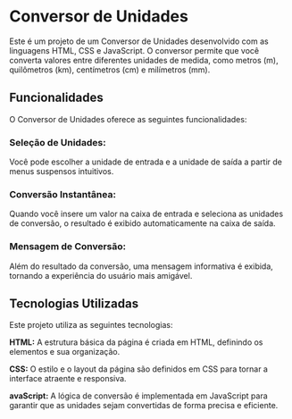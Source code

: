 # Conversor de Unidades

Este é um projeto de um Conversor de Unidades desenvolvido com as linguagens HTML, CSS e JavaScript. O conversor permite que você converta valores entre diferentes unidades de medida, como metros (m), quilômetros (km), centímetros (cm) e milímetros (mm).

## Funcionalidades
O Conversor de Unidades oferece as seguintes funcionalidades:

<h3>Seleção de Unidades:</h3> Você pode escolher a unidade de entrada e a unidade de saída a partir de menus suspensos intuitivos.

<h3>Conversão Instantânea:</h3> Quando você insere um valor na caixa de entrada e seleciona as unidades de conversão, o resultado é exibido automaticamente na caixa de saída.

<h3>Mensagem de Conversão:</h3> Além do resultado da conversão, uma mensagem informativa é exibida, tornando a experiência do usuário mais amigável.

## Tecnologias Utilizadas
Este projeto utiliza as seguintes tecnologias:

<b>HTML:</b> A estrutura básica da página é criada em HTML, definindo os elementos e sua organização.

<b>CSS:</b> O estilo e o layout da página são definidos em CSS para tornar a interface atraente e responsiva.

<b>avaScript:</b> A lógica de conversão é implementada em JavaScript para garantir que as unidades sejam convertidas de forma precisa e eficiente.
